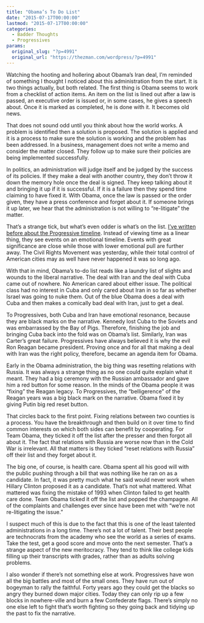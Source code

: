 ```yaml
---
title: "Obama’s To Do List"
date: "2015-07-17T00:00:00"
lastmod: "2015-07-17T00:00:00"
categories:
  - Badder Thoughts
  - Progressives
params:
  original_slug: "?p=4991"
  original_url: "https://thezman.com/wordpress/?p=4991"
---
```


Watching the hooting and hollering about Obama’s Iran deal, I’m reminded
of something I thought I noticed about this administration from the
start. It is two things actually, but both related. The first thing is
Obama seems to work from a checklist of action items. An item on the
list is lined out after a law is passed, an executive order is issued
or, in some cases, he gives a speech about. Once it is marked as
completed, he is done with it. It becomes old news.

That does not sound odd until you think about how the world works. A
problem is identified then a solution is proposed. The solution is
applied and it is a process to make sure the solution is working and the
problem has been addressed. In a business, management does not write a
memo and consider the matter closed. They follow up to make sure their
policies are being implemented successfully.

In politics, an administration will judge itself and be judged by the
success of its policies. If they make a deal with another country, they
don’t throw it down the memory hole once the deal is signed. They keep
talking about it and bringing it up if it is successful. If it is a
failure then they spend time claiming to have fixed it. With Obama, once
the law is passed or the order given, they have a press conference and
forget about it. If someone brings it up later, we hear that the
administration is not willing to “re-litigate” the matter.

That’s a strange tick, but what’s even odder is what’s on the list.
[I’ve written before about the Progressive
timeline](http://thezman.com/wordpress/?p=4819). Instead of viewing time
as a linear thing, they see events on an emotional timeline. Events with
great significance are close while those with lower emotional pull are
further away. The Civil Rights Movement was yesterday, while their total
control of American cities may as well have never happened it was so
long ago.

With that in mind, Obama’s to-do list reads like a laundry list of
slights and wounds to the liberal narrative. The deal with Iran and the
deal with Cuba came out of nowhere. No American cared about either
issue. The political class had no interest in Cuba and only cared about
Iran in so far as whether Israel was going to nuke them. Out of the blue
Obama does a deal with Cuba and then makes a comically bad deal with
Iran, just to get a deal.

To Progressives, both Cuba and Iran have emotional resonance, because
they are black marks on the narrative. Kennedy lost Cuba to the Soviets
and was embarrassed by the Bay of Pigs. Therefore, finishing the job and
bringing Cuba back into the fold was on Obama’s list. Similarly, Iran
was Carter’s great failure. Progressives have always believed it is why
the evil Ron Reagan became president. Proving once and for all that
making a deal with Iran was the right policy, therefore, became an
agenda item for Obama.

Early in the Obama administration, the big thing was resetting relations
with Russia. It was always a strange thing as no one could quite explain
what it meant. They had a big ceremony with the Russian ambassador and
gave him a red button for some reason. In the minds of the Obama people
it was “fixing” the Reagan legacy. To Progressives, the “belligerence”
of the Reagan years was a big black mark on the narrative. Obama fixed
it by giving Putin big red reset button.

That circles back to the first point. Fixing relations between two
counties is a process. You have the breakthrough and then build on it
over time to find common interests on which both sides can benefit by
cooperating. For Team Obama, they ticked it off the list after the
presser and then forgot all about it. The fact that relations with
Russia are worse now than in the Cold War is irrelevant. All that
matters is they ticked “reset relations with Russia” off their list and
they forget about it.

The big one, of course, is health care. Obama spent all his good will
with the public pushing through a bill that was nothing like he ran on
as a candidate. In fact, it was pretty much what he said would never
work when Hillary Clinton proposed it as a candidate. That’s not what
mattered. What mattered was fixing the mistake of 1993 when Clinton
failed to get health care done. Team Obama ticked it off the list and
popped the champagne. All of the complaints and challenges ever since
have been met with “we’re not re-litigating the issue.”

I suspect much of this is due to the fact that this is one of the least
talented administrations in a long time. There’s not a lot of talent.
Their best people are technocrats from the academy who see the world as
a series of exams. Take the test, get a good score and move onto the
next semester. That’s a strange aspect of the new meritocracy. They tend
to think like college kids filling up their transcripts with grades,
rather than as adults solving problems.

I also wonder if there’s not something else at work. Progressives have
won all the big battles and most of the small ones. They have run out of
bogeyman to rally the faithful. Forty years ago they could get the
blacks so angry they burned down major cities. Today they can only rip
up a few blocks in nowhere-ville and burn a few Confederate flags.
There’s simply no one else left to fight that’s worth fighting so they
going back and tidying up the past to fix the narrative.
